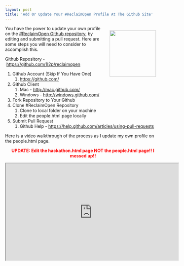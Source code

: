 ```yaml
---
layout: post
title: 'Add Or Update Your #ReclaimOpen Profile At The Github Site'
---
```

<p><img style="padding: 15px;" src="https://s3.amazonaws.com/kinlane-productions/github-logo.png" alt="" width="150" align="right" /></p>
<p class="p1">You have the power to update your own profile on the <a href="https://github.com/1l2p/reclaimopen">#ReclaimOpen Github repository</a>, by editing and submitting a pull request. Here are some steps you will need to consider to accomplish this.</p>
<p class="p3"><span class="s1">Github Repository -&nbsp;<a href="https://github.com/1l2p/reclaimopen"><span class="s2">https://github.com/1l2p/reclaimopen</span></a></span></p>
<ol class="mainlist">
<li>Github Account (Skip If You Have One)<ol class="mainlist">
<li class="li3"><a href="https://github.com/"><span class="s2">https://github.com/</span></a></li>
</ol></li>
<li>Github Client<ol class="mainlist">
<li>Mac - <a href="http://mac.github.com/">http://mac.github.com/</a></li>
<li>Windows - <a href="http://windows.github.com/">http://windows.github.com/</a></li>
</ol></li>
<li>Fork Repository to Your Github</li>
<li>Clone #ReclaimOpen Repository<ol class="mainlist">
<li>Clone to local folder on your machine</li>
<li>Edit the people.html page locally</li>
</ol></li>
<li>Submit Pull Request<ol class="mainlist">
<li class="li3"><span class="s1">Github Help -&nbsp;<a href="https://help.github.com/articles/using-pull-requests"><span class="s2">https://help.github.com/articles/using-pull-requests</span></a></span></li>
</ol></li>
</ol>
<p>Here is a video walkthrough of the process as I update my own profile on the people.html page.</p>
<p style="text-align: center; font-size: 14px; color: #ff0000;"><strong>UPDATE: Edit the hackathon.html page NOT the people.html page!! I messed up!!</strong></p>
<p><iframe src="http://www.youtube.com/embed/_MiTzhjVxJ4?list=UUOCBAiz-FyylBzQ34We4tPg" width="560" height="315"></iframe></p>
